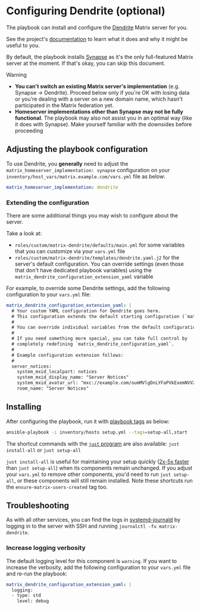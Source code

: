 # Configuring Dendrite (optional)

The playbook can install and configure the [Dendrite](https://github.com/element-hq/dendrite) Matrix server for you.

See the project's [documentation](https://element-hq.github.io/dendrite/) to learn what it does and why it might be useful to you.

By default, the playbook installs [Synapse](https://github.com/element-hq/synapse) as it's the only full-featured Matrix server at the moment. If that's okay, you can skip this document.

> [!WARNING]
> - **You can't switch an existing Matrix server's implementation** (e.g. Synapse -> Dendrite). Proceed below only if you're OK with losing data or you're dealing with a server on a new domain name, which hasn't participated in the Matrix federation yet.
> - **Homeserver implementations other than Synapse may not be fully functional**. The playbook may also not assist you in an optimal way (like it does with Synapse). Make yourself familiar with the downsides before proceeding

## Adjusting the playbook configuration

To use Dendrite, you **generally** need to adjust the `matrix_homeserver_implementation: synapse` configuration on your `inventory/host_vars/matrix.example.com/vars.yml` file as below:

```yaml
matrix_homeserver_implementation: dendrite
```

### Extending the configuration

There are some additional things you may wish to configure about the server.

Take a look at:

- `roles/custom/matrix-dendrite/defaults/main.yml` for some variables that you can customize via your `vars.yml` file
- `roles/custom/matrix-dendrite/templates/dendrite.yaml.j2` for the server's default configuration. You can override settings (even those that don't have dedicated playbook variables) using the `matrix_dendrite_configuration_extension_yaml` variable

For example, to override some Dendrite settings, add the following configuration to your `vars.yml` file:

```yaml
matrix_dendrite_configuration_extension_yaml: |
  # Your custom YAML configuration for Dendrite goes here.
  # This configuration extends the default starting configuration (`matrix_dendrite_configuration_yaml`).
  #
  # You can override individual variables from the default configuration, or introduce new ones.
  #
  # If you need something more special, you can take full control by
  # completely redefining `matrix_dendrite_configuration_yaml`.
  #
  # Example configuration extension follows:
  #
  server_notices:
    system_mxid_localpart: notices
    system_mxid_display_name: "Server Notices"
    system_mxid_avatar_url: "mxc://example.com/oumMVlgDnLYFaPVkExemNVVZ"
    room_name: "Server Notices"
```

## Installing

After configuring the playbook, run it with [playbook tags](playbook-tags.md) as below:

<!-- NOTE: let this conservative command run (instead of install-all) to make it clear that failure of the command means something is clearly broken. -->
```sh
ansible-playbook -i inventory/hosts setup.yml --tags=setup-all,start
```

The shortcut commands with the [`just` program](just.md) are also available: `just install-all` or `just setup-all`

`just install-all` is useful for maintaining your setup quickly ([2x-5x faster](../CHANGELOG.md#2x-5x-performance-improvements-in-playbook-runtime) than `just setup-all`) when its components remain unchanged. If you adjust your `vars.yml` to remove other components, you'd need to run `just setup-all`, or these components will still remain installed. Note these shortcuts run the `ensure-matrix-users-created` tag too.

## Troubleshooting

As with all other services, you can find the logs in [systemd-journald](https://www.freedesktop.org/software/systemd/man/systemd-journald.service.html) by logging in to the server with SSH and running `journalctl -fu matrix-dendrite`.

### Increase logging verbosity

The default logging level for this component is `warning`. If you want to increase the verbosity, add the following configuration to your `vars.yml` file and re-run the playbook:

```yaml
matrix_dendrite_configuration_extension_yaml: |
  logging:
  - type: std
    level: debug
```
